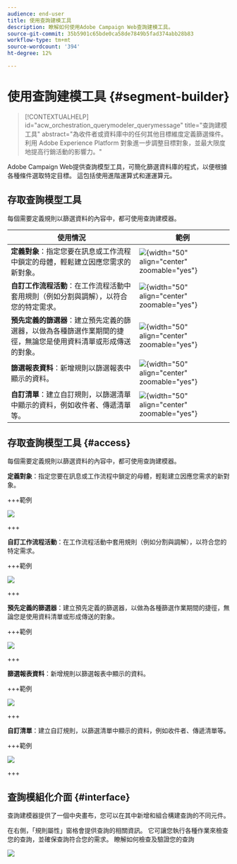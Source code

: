 ```yaml
---
audience: end-user
title: 使用查詢建模工具
description: 瞭解如何使用Adobe Campaign Web查詢建模工具。
source-git-commit: 35b5901c65bde0ca58de7849b5fad374abb28b83
workflow-type: tm+mt
source-wordcount: '394'
ht-degree: 12%

---
```


# 使用查詢建模工具 {#segment-builder}


>[!CONTEXTUALHELP]
>id="acw_orchestration_querymodeler_querymessage"
>title="查詢建模工具"
>abstract="為收件者或資料庫中的任何其他目標維度定義篩選條件。利用 Adobe Experience Platform 對象進一步調整目標對象，並最大限度地提高行銷活動的影響力。"

Adobe Campaign Web提供查詢模型工具，可簡化篩選資料庫的程式，以便根據各種條件選取特定目標。 這包括使用進階運算式和運運算元。

## 存取查詢模型工具

每個需要定義規則以篩選資料的內容中，都可使用查詢建模器。

| 使用情況 | 範例 |
|  ---  |  ---  |
| **定義對象**：指定您要在訊息或工作流程中鎖定的母體，輕鬆建立因應您需求的新對象。 <!--(LINK TBD)--> | ![](assets/access-audience.png){width="50" align="center" zoomable="yes"} |
| **自訂工作流程活動**：在工作流程活動中套用規則（例如分割與調解），以符合您的特定需求。 | ![](assets/access-workflow.png){width="50" align="center" zoomable="yes"} |
| **預先定義的篩選器**：建立預先定義的篩選器，以做為各種篩選作業期間的捷徑，無論您是使用資料清單或形成傳送的對象。 | ![](assets/access-predefined-filter.png){width="50" align="center" zoomable="yes"} |
| **篩選報表資料**：新增規則以篩選報表中顯示的資料。 | ![](assets/access-reports.png){width="50" align="center" zoomable="yes"} |
| **自訂清單**：建立自訂規則，以篩選清單中顯示的資料，例如收件者、傳遞清單等。 | ![](assets/access-lists.png){width="50" align="center" zoomable="yes"} |

## 存取查詢模型工具 {#access}

每個需要定義規則以篩選資料的內容中，都可使用查詢建模器。

**定義對象**：指定您要在訊息或工作流程中鎖定的母體，輕鬆建立因應您需求的新對象。 <!--(LINK TBD)-->

+++範例

![](assets/access-audience.png)

+++

**自訂工作流程活動**：在工作流程活動中套用規則（例如分割與調解），以符合您的特定需求。 <!--(LINK TBD)-->

+++範例

![](assets/access-workflow.png)

+++

<!--**Dynamize content**: make your content dynamic by creating conditions that define which content should be displayed to different recipients, ensuring personalized and relevant messaging.

+++Example

![](assets/access-audience.png)

 +++
-->

**預先定義的篩選器**：建立預先定義的篩選器，以做為各種篩選作業期間的捷徑，無論您是使用資料清單或形成傳送的對象。 <!--(LINK TBD)-->

+++範例

![](assets/access-predefined-filter.png)

+++

**篩選報表資料**：新增規則以篩選報表中顯示的資料。 <!--(LINK TBD)-->

+++範例

![](assets/access-reports.png)

+++

**自訂清單**：建立自訂規則，以篩選清單中顯示的資料，例如收件者、傳遞清單等。 <!--(LINK TBD)-->

+++範例

![](assets/access-lists.png)

+++

## 查詢模組化介面 {#interface}

查詢建模器提供了一個中央畫布，您可以在其中新增和組合構建查詢的不同元件。

在右側，「規則屬性」窗格會提供查詢的相關資訊。 它可讓您執行各種作業來檢查您的查詢，並確保查詢符合您的需求。 瞭解如何檢查及驗證您的查詢

![](assets/query-interface.png)
